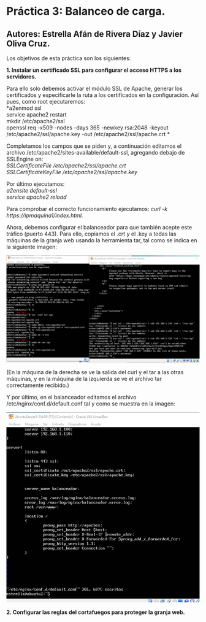 # Práctica 3: Balanceo de carga.
## Autores: Estrella Afán de Rivera Díaz y Javier Oliva Cruz.


Los objetivos de esta práctica son los siguientes: 

**1. Instalar un certificado SSL para configurar el acceso HTTPS a los servidores.**

Para ello solo debemos activar el módulo SSL de Apache, generar los certificados y especificarle la ruta a los certificados en la 
configuración. Así pues, como root ejecutaremos:  
*a2enmod ssl  
service apache2 restart  
mkdir /etc/apache2/ssl  
openssl req -x509 -nodes -days 365 -newkey rsa:2048 -keyout /etc/apache2/ssl/apache.key -out /etc/apache2/ssl/apache.crt  *

Completamos los campos que se piden y, a continuación editamos el archivo /etc/apache2/sites-available/default-ssl, agregando
debajo de SSLEngine on:  
*SSLCertificateFile /etc/apache2/ssl/apache.crt  
SSLCertificateKeyFile /etc/apache2/ssl/apache.key*  
 
Por último ejecutamos:  
*a2ensite default-ssl  
service apache2 reload*

Para comprobar el correcto funcionamiento ejecutamos: *curl -k https://ipmaquina1/index.html.*  

Ahora, debemos configurar el balanceador para que también acepte este tráfico (puerto 443). Para
ello, copiamos el .crt y el .key a todas las máquinas de la granja web usando la herramienta tar, tal como se indica en la siguiente imagen:

![img](https://github.com/estrella415/SWAP/blob/master/Practica4/1.png)

(En la máquina de la derecha se ve la salida del curl y el tar a las otras máquinas, y en la máquina de la izquierda se ve el archivo tar correctamente recibido.)

Y por último, en el balanceador editamos el archivo /etc/nginx/conf.d/default.conf tal y como se muestra en la imagen:

![img](https://github.com/estrella415/SWAP/blob/master/Practica4/2.png)



**2. Configurar las reglas del cortafuegos para proteger la granja web.**

